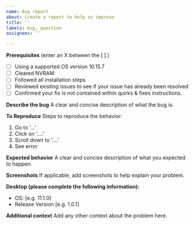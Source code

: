 ```yaml
---
name: Bug report
about: Create a report to help us improve
title: ''
labels: bug, question
assignees: ''

---
```


**Prerequisites** (enter an X between the [ ] )
- [ ] Using a supported OS version 10.15.7
- [ ] Cleared NVRAM
- [ ] Followed all installation steps
- [ ] Reviewed existing issues to see if your issue has already been resolved
- [ ] Confirmed your fix is not contained within quirks & fixes instructions.

**Describe the bug**
A clear and concise description of what the bug is.

**To Reproduce**
Steps to reproduce the behavior:
1. Go to '...'
2. Click on '....'
3. Scroll down to '....'
4. See error

**Expected behavior**
A clear and concise description of what you expected to happen.

**Screenshots**
If applicable, add screenshots to help explain your problem.

**Desktop (please complete the following information):**
 - OS: [e.g. 11.1.0]
 - Release Version [e.g. 1.0.1]


**Additional context**
Add any other context about the problem here.
